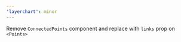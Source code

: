 ```yaml
---
'layerchart': minor
---
```


Remove `ConnectedPoints` component and replace with `links` prop on `<Points>`
